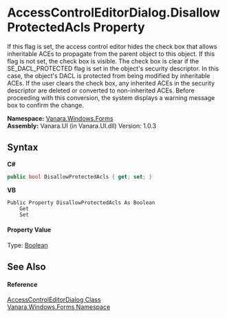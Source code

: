 # AccessControlEditorDialog.DisallowProtectedAcls Property 
 

If this flag is set, the access control editor hides the check box that allows inheritable ACEs to propagate from the parent object to this object. If this flag is not set, the check box is visible. The check box is clear if the SE_DACL_PROTECTED flag is set in the object's security descriptor. In this case, the object's DACL is protected from being modified by inheritable ACEs. If the user clears the check box, any inherited ACEs in the security descriptor are deleted or converted to non-inherited ACEs. Before proceeding with this conversion, the system displays a warning message box to confirm the change.

**Namespace:**&nbsp;<a href="c580cf52-4028-70db-28d0-f9b1abc03861">Vanara.Windows.Forms</a><br />**Assembly:**&nbsp;Vanara.UI (in Vanara.UI.dll) Version: 1.0.3

## Syntax

**C#**<br />
``` C#
public bool DisallowProtectedAcls { get; set; }
```

**VB**<br />
``` VB
Public Property DisallowProtectedAcls As Boolean
	Get
	Set
```


#### Property Value
Type: <a href="http://msdn2.microsoft.com/en-us/library/a28wyd50" target="_blank">Boolean</a>

## See Also


#### Reference
<a href="050b03d3-dac8-f9da-5561-d0b211f945f0">AccessControlEditorDialog Class</a><br /><a href="c580cf52-4028-70db-28d0-f9b1abc03861">Vanara.Windows.Forms Namespace</a><br />